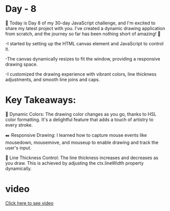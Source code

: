 # Day - 8
👋 Today is Day 8 of my 30-day JavaScript challenge, and I'm excited to share my latest project with you. I've created a dynamic drawing application from scratch, and the journey so far has been nothing short of amazing! 🎨

-I started by setting up the HTML canvas element and JavaScript to control it.

-The canvas dynamically resizes to fit the window, providing a responsive drawing space.

-I customized the drawing experience with vibrant colors, line thickness adjustments, and smooth line joins and caps.

# Key Takeaways:

🌈 Dynamic Colors: The drawing color changes as you go, thanks to HSL color formatting. It's a delightful feature that adds a touch of artistry to every stroke.

✒️ Responsive Drawing: I learned how to capture mouse events like mousedown, mousemove, and mouseup to enable drawing and track the user's input.

📐 Line Thickness Control: The line thickness increases and decreases as you draw. This is achieved by adjusting the ctx.lineWidth property dynamically.

# video 

<a href="https://youtu.be/ip9zH7jbjuU">Click here to see video </a>